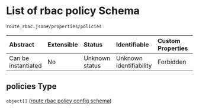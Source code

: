 # List of rbac policy Schema

```txt
route_rbac.json#/properties/policies
```



| Abstract            | Extensible | Status         | Identifiable            | Custom Properties | Additional Properties | Access Restrictions | Defined In                                                          |
| :------------------ | :--------- | :------------- | :---------------------- | :---------------- | :-------------------- | :------------------ | :------------------------------------------------------------------ |
| Can be instantiated | No         | Unknown status | Unknown identifiability | Forbidden         | Allowed               | none                | [route\_rbac.json\*](../out/route_rbac.json "open original schema") |

## policies Type

`object[]` ([route rbac policy config schema](route_rbac-properties-list-of-rbac-policy-route-rbac-policy-config-schema.md))
